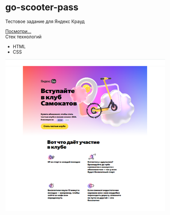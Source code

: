 # go-scooter-pass

Тестовое задание для Яндекс Крауд

[Посмотри...](https://dianaveselkina.github.io/go-scooter-pass/)  
Стек технологий
* HTML
* CSS





![scrin album](https://github.com/dianaveselkina/go-scooter-pass/blob/main/scooter.png)
